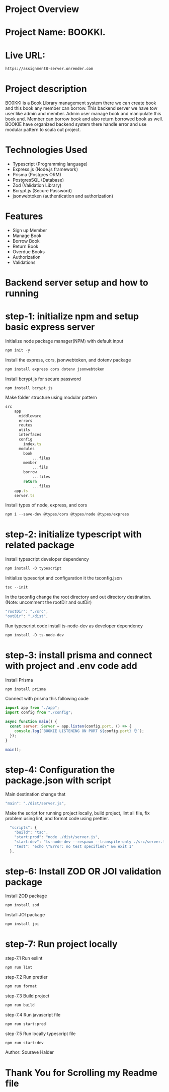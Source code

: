 # Project Overview

# Project Name: BOOKKI.

# Live URL:

```bash
https://assignment8-server.onrender.com
```

# Project description

BO0KKI is a Book Library management system there we can create book and this book any member can borrow. This backend server we have tow user like admin and member. Admin user manage book and manipulate this book and. Member can borrow book and also return borrowed book as well. BOOKIE have organized backend system there handle error and use modular pattern to scala out project.

# Technologies Used

- Typescript (Programming language)
- Express.js (Node.js framework)
- Prisma (Postgres ORM)
- PostgresSQL (Database)
- Zod (Validation Library)
- Bcrypt.js (Secure Password)
- jsonwebtoken (authentication and authorization)



# Features

* Sign up Member
* Manage Book
* Borrow Book
* Return Book
* Overdue Books
* Authorization
* Validations


# Backend server setup and how to running

# step-1: initialize npm and setup basic express server

Initialize node package manager(NPM) with default input

```javascript
npm init -y
```

Install the express, cors, jsonwebtoken, and dotenv package

```javascript
npm install express cors dotenv jsonwebtoken
```

Install bcrypt.js for secure password

```
npm install bcrypt.js
```

Make folder structure using modular pattern

```javascript
src
    app
      middleware
      errors
      routes
      utils
      interfaces
      config
        index.ts
      modules
        book
            ...files
        member
            ...fils
        borrow
            ...files
        return
            ...files
    app.ts
    server.ts
```

Install types of node, express, and cors

```javascript
npm i --save-dev @types/cors @types/node @types/express
```

# step-2: initialize typescript with related package

Install typescript developer dependency

```javascript
npm install -D typescript
```

Initialize typescript and configuration it the tsconfig.json

```javascript
tsc --init
```

In the tsconfig change the root directory and out directory destination. (Note: uncomment the rootDir and outDir)

```javascript
"rootDir": "./src",
"outDir": "./dist",
```

Run typescript code install ts-node-dev as developer dependency

```javascript
npm install -D ts-node-dev
```

# step-3: install prisma and connect with project and .env code add

Install Prisma

```javascript
npm install prisma
```

Connect with prisma this following code

```javascript
import app from "./app";
import config from "./config";

async function main() {
  const server: Server = app.listen(config.port, () => {
    console.log(`BOOKIE LISTENING ON PORT ${config.port} 👌`);
  });
}

main();
```

# step-4: Configuration the package.json with script

Main destination change that

```javascript
"main": "./dist/server.js",
```

Make the script for running project locally, build project, lint all file, fix problem using lint, and format code using prettier.

```javascript
  "scripts": {
    "build": "tsc",
    "start:prod": "node ./dist/server.js",
    "start:dev": "ts-node-dev --respawn --transpile-only ./src/server.ts",
    "test": "echo \"Error: no test specified\" && exit 1"
  },
```

# step-6: Install ZOD OR JOI validation package

Install ZOD package

```javascript
npm install zod
```

Install JOI package

```javascript
npm install joi
```

# step-7: Run project locally

step-7.1
Run eslint

```javascript
npm run lint
```

step-7.2
Run prettier

```javascript
npm run format
```

step-7.3
Build project

```javascript
npm run build
```

step-7.4
Run javascript file

```javascript
npm run start:prod
```

step-7.5
Run locally typescript file

```javascript
npm run start:dev
```

Author: Sourave Halder

# Thank You for Scrolling my Readme file
